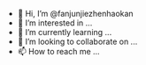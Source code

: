 - 👋 Hi, I’m @fanjunjiezhenhaokan
- 👀 I’m interested in ...
- 🌱 I’m currently learning ...
- 💞️ I’m looking to collaborate on ...
- 📫 How to reach me ...

<!---
fanjunjiezhenhaokan/fanjunjiezhenhaokan is a ✨ special ✨ repository because its `README.md` (this file) appears on your GitHub profile.
You can click the Preview link to take a look at your changes.
--->
